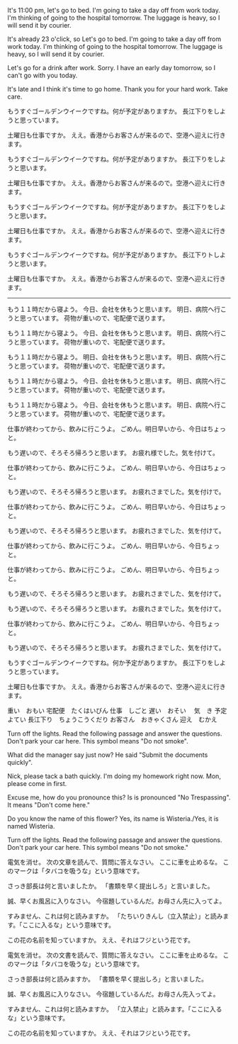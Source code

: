 It's 11:00 pm, let's go to bed.
I'm going to take a day off from work today.
I'm thinking of going to the hospital tomorrow.
The luggage is heavy, so I will send it by courier.

It's already 23 o'click, so Let's go to bed.
I'm going to take a day off from work today.
I'm thinking of going to the hospital tomorrow.
The luggage is heavy, so I will send it by courier.

Let's go for a drink after work.
Sorry. I have an early day tomorrow, so I can't go with you today.

It's late and I think it's time to go home.
Thank you for your hard work. Take care.

もうすぐゴールデンウイークですね。何が予定がありますか。
長江下りをしようと思っています。

土曜日も仕事ですか。
ええ。香港からお客さんが来るので、空港へ迎えに行きます。

もうすぐゴールデンウイークですね。何が予定がありますか。
長江下りをしようと思います。

土曜日も仕事ですか。
ええ。香港からお客さんが来るので。空港へ迎えに行きます。

もうすぐゴールデンウイークですね。何が予定がありますか。
長江下りをしようと思います。

土曜日も仕事ですか。
ええ。香港からお客さんが来るので、空港へ迎えに行きます。

もうすぐゴールデンウイークですね。何が予定がありますか。
長江下りトしようと思います。

土曜日も仕事ですか。
ええ。香港からお客さんが来るので、空港へ迎えに行きます。

---

もう１１時だから寝よう。
今日、会社を休もうと思います。
明日、病院へ行こうと思っています。
荷物が重いので、宅配便で送ります。

もう１１時だから寝よう。
今日、会社を休もうと思います。
明日、病院へ行こうと思っています。
荷物が重いので、宅配便で送ります。

もう１１時だから寝よう。
明日、会社を休もうと思います。
明日、病院へ行こうと思っています。
荷物が重いので、宅配便で送ります。

もう１１時だから寝よう。
今日、会社を休もうと思います。
明日、病院へ行こうと思っています。
荷物が重いので、宅配便で送ります。

もう１１時だから寝よう。
今日、会社を休もうと思います。
明日、病院へ行こうと思っています。
荷物が重いので、宅配便で送ります。

仕事が終わってから、飲みに行こうよ。
ごめん。明日早いから、今日はちょっと。

もう遅いので、そろそろ帰ろうと思います。
お疲れ様でした。気を付けて。

仕事が終わってから、飲みに行こうよ。
ごめん、明日早いから、今日はちょっと。

もう遅いので、そろそろ帰ろうと思います。
お疲れさまでした。気を付けで。

仕事が終わってから、飲みに行こうよ。
ごめん、明日早いから、今日はちょっと。

もう遅いので、そろそろ帰ろうと思います。
お疲れさまでした、気を付けて。

仕事が終わってから、飲みに行こうよ。
ごめん、明日早いから、今日ちょっと。

仕事が終わってから、飲みに行こうよ。
ごめん、明日早いから、今日ちょっと。

もう遅いので、そろそろ帰ろうと思います。
お疲れさまでした、気を付けて。

もう遅いので、そろそろ帰ろうと思います。
お疲れさまでした。気を付けて。

仕事が終わってから、飲みに行こうよ。
ごめん、明日早いから、今日ちょっと。

もう遅いので、そろそろ帰ろうと思います。
お疲れさまでした、気を付けて。

もうすぐゴールデンウイークですね。何か予定がありますか。
長江下りをしようと思っています。

土曜日も仕事ですか。
ええ。香港からお客さんが来るので、空港へ迎えに行きます。

重い　おもい
宅配便　たくはいびん
仕事　しごと
遅い　おそい　
気　き
予定　よてい
長江下り　ちょうこうくだり
お客さん　おきゃくさん
迎え　むかえ

Turn off the lights.
Read the following passage and answer the questions.
Don't park your car here.
This symbol means "Do not smoke".

What did the manager say just now?
He said "Submit the documents quickly".

Nick, please tack a bath quickly.
I'm doing my homework right now. Mon, please come in first.

Excuse me, how do you pronounce this?
Is is pronounced "No Trespassing". It means "Don't come here."

Do you know the name of this flower?
Yes, its name is Wisteria./Yes, it is named Wisteria.

Turn off the lights.
Read the following passage and answer the questions.
Don't park your car here.
This symbol means "Do not smoke."

電気を消せ。
次の文章を読んで、質問に答えなさい。
ここに車を止めるな。
このマークは「タバコを吸うな」という意味です。

さっき部長は何と言いましたか。
「書類を早く提出しろ」と言いました。

誠、早くお風呂に入りなさい。
今宿題しているんだ。お母さん先に入ってよ。

すみません、これは何と読みますか。
「たちいりきんし（立入禁止）」と読みます。「ここに入るな」という意味です。

この花の名前を知っていますか。
ええ、それはフジという花です。

電気を消せ。
次の文書を読んで、質問に答えなさい。
ここに車を止めるな。
このマークは「タバコを吸うな」という意味です。

さっき部長は何と読みますか。
「書類を早く提出しろ」と言いました。

誠、早くお風呂に入りなさい。
今宿題しているんだ。お母さん先入ってよ。

すみません、これは何と読みますか。
「立入禁止」と読みます。「ここに入るな」という意味です。

この花の名前を知っていますか。
ええ、それはフジという花です。
